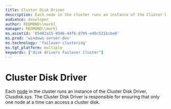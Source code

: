 ```yaml
---
title: Cluster Disk Driver
description: Each node in the cluster runs an instance of the Cluster Disk Driver, Clusdisk.sys. The Cluster Disk Driver is responsible for ensuring that only one node at a time can access a cluster disk.
audience: developer
author: REDMOND\\markl
manager: REDMOND\\markl
ms.assetid: '05482a15-8946-44f6-8705-e40c521bcbe8'
ms.prod: 'windows-server-dev'
ms.technology: 'failover-clustering'
ms.tgt_platform: multiple
keywords: ["disk drivers Failover Cluster"]
---
```


# Cluster Disk Driver

Each [node](nodes.md) in the cluster runs an instance of the Cluster Disk Driver, Clusdisk.sys. The Cluster Disk Driver is responsible for ensuring that only one node at a time can access a cluster disk.

 

 




